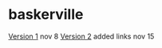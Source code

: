 # baskerville
 
 [Version 1](https://ewancampbell18.github.io/baskerville/baskerville1)
 nov 8
 [Version 2](https://ewancampbell18.github.io/baskerville/baskerville1)
 added links nov 15